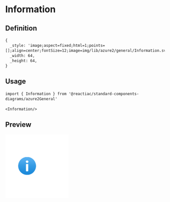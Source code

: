 # Information

## Definition

```
{
  _style: 'image;aspect=fixed;html=1;points=[];align=center;fontSize=12;image=img/lib/azure2/general/Information.svg;strokeColor=none;',
  _width: 64,
  _height: 64,
}
```

## Usage

```
import { Information } from '@reactiac/standard-components-diagrams/azure2General'

<Information/>
```

## Preview

<img src="./information.png" width="200"/>
